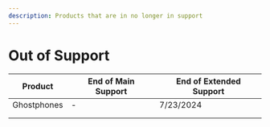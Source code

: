 ```yaml
---
description: Products that are in no longer in support
---
```


# Out of Support



| Product     | End of Main Support | End of Extended Support |
| ----------- | ------------------- | ----------------------- |
| Ghostphones | -                   | 7/23/2024               |
|             |                     |                         |
|             |                     |                         |

